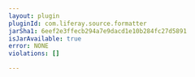 ```yaml
---
layout: plugin
pluginId: com.liferay.source.formatter
jarSha1: 6eef2e3ffecb294a7e9dacd1e10b284fc27d5891
isJarAvailable: true
error: NONE
violations: []

---
```

